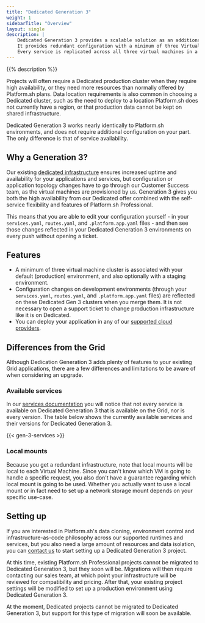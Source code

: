```yaml
---
title: "Dedicated Generation 3"
weight: 1
sidebarTitle: "Overview"
layout: single
description: |
    Dedicated Generation 3 provides a scalable solution as an additional option on top of your existing Grid applications.
    It provides redundant configuration with a minimum of three Virtual Machine instances. 
    Every service is replicated across all three virtual machines in a failover configuration (as opposed to sharding, allowing a site to remain up even if one of the VMs is lost entirely.
---
```


{{% description %}}

Projects will often require a Dedicated production cluster when they require high availability, or they need more resources than normally offered by Platform.sh plans. 
Data location requirements is also common in choosing a Dedicated cluster, such as the need to deploy to a location Platform.sh does not currently have a region, or that production data cannot be kept on shared infrastructure.

Dedicated Generation 3 works nearly identically to Platform.sh environments, and does not require additional configuration on your part. The only difference is that of service availability.

## Why a Generation 3?

Our existing [dedicated infrastructure](../dedicated/overview/_index.md) ensures increased uptime and availability for your applications and services, but configuration or application topology changes have to go through our Customer Success team, as the virtual machines are provisioned by us. Generation 3 gives you both the high availability from our Dedicated offer combined with the self-service flexibility and features of Platform.sh Professional. 

This means that you are able to edit your configuration yourself - in your `services.yaml`, `routes.yaml`, and `.platform.app.yaml` files - and then see those changes reflected in your Dedicated Generation 3 environments on every push without opening a ticket. 

## Features

* A minimum of three virtual machine cluster is associated with your default (production) environment, and also optionally with a staging environment. 
* Configuration changes on development environments (through your `services.yaml`, `routes.yaml`, and `.platform.app.yaml` files) are reflected on these Dedicated Gen 3 clusters when you merge them. It is not necessary to open a support ticket to change production infrastructure like it is on Dedicated. 
* You can deploy your application in any of our [supported cloud providers](../development/faq.md#which-geographic-zones-does-platformsh-cover).

## Differences from the Grid

Although Dedication Generation 3 adds plenty of features to your existing Grid applications, there are a few differences and limitations to be aware of when considering an upgrade. 

### Available services

In our [services documentation](../add-services/_index.md) you will notice that not every service is available on Dedicated Generation 3 that is available on the Grid, nor is every version. The table below shows the currently available services and their versions for Dedicated Generation 3. 

{{< gen-3-services >}}

### Local mounts

Because you get a redundant infrastructure, note that local mounts will be local to each Virtual Machine. Since you can't know which VM is going to handle a specific request, you also don't have a guarantee regarding which local mount is going to be used. Whether you actually want to use a local mount or in fact need to set up a network storage mount depends on your specific use-case.

## Setting up

If you are interested in Platform.sh's data cloning, environment control and infrastructure-as-code philosophy across our supported runtimes and services, but you also need a large amount of resources and data isolation, you can [contact us](https://platform.sh/contact) to start setting up a Dedicated Generation 3 project.

At this time, existing Platform.sh Professional projects cannot be migrated to Dedicated Generation 3, but they soon will be. Migrations will then require contacting our sales team, at which point your infrastructure will be reviewed for compatibility and pricing. After that, your existing project settings will be modified to set up a production environment using Dedicated Generation 3. 

At the moment, Dedicated projects cannot be migrated to Dedicated Generation 3, but support for this type of migration will soon be available. 
